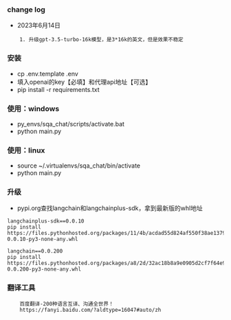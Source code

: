 
### change log

- 2023年6月14日
```angular2html
    1. 升级gpt-3.5-turbo-16k模型，是3*16k的英文，但是效果不稳定
```

### 安装

- cp .env.template .env
- 填入openai的key【必填】和代理api地址【可选】
- pip install -r requirements.txt

### 使用：windows
- py_envs/sqa_chat/scripts/activate.bat
- python main.py

### 使用：linux
- source ~/.virtualenvs/sqa_chat/bin/activate
- python main.py

### 升级
- pypi.org查找langchain和langchainplus-sdk，拿到最新版的whl地址
```shell
langchainplus-sdk==0.0.10
pip install https://files.pythonhosted.org/packages/11/4b/acdad55d824af550f38ae1379f5cd3c703d0076265ef2d9a41bb1d100069/langchainplus_sdk-0.0.10-py3-none-any.whl

langchain==0.0.200
pip install https://files.pythonhosted.org/packages/a8/2d/32ac18b8a9e0905d2cf7f64e9c5e58b9e03f5c0461d7ca7eac97e58cc9bb/langchain-0.0.200-py3-none-any.whl
```

### 翻译工具
```angular2html
    百度翻译-200种语言互译、沟通全世界！
    https://fanyi.baidu.com/?aldtype=16047#auto/zh
```
